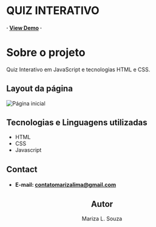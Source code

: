 <h1>QUIZ INTERATIVO</h1>

  <p>
   
  </p>
    <h4>
      <span> · </span>
        <a target="_blank" href="https://marizadev.github.io/quiz/">View Demo</a>
      <span> · </span>
    </h4>
</div>

# Sobre o projeto
Quiz Interativo em JavaScript e tecnologias HTML e CSS.

## Layout da página 

 <img src="" alt="Página inicial"  />

## Tecnologias e Linguagens utilizadas
- HTML
- CSS
- Javascript

## Contact
- #### E-mail: contatomarizalima@gmail.com

<h2 align="center">Autor</h2>
<p align="center"> Mariza L. Souza</p>